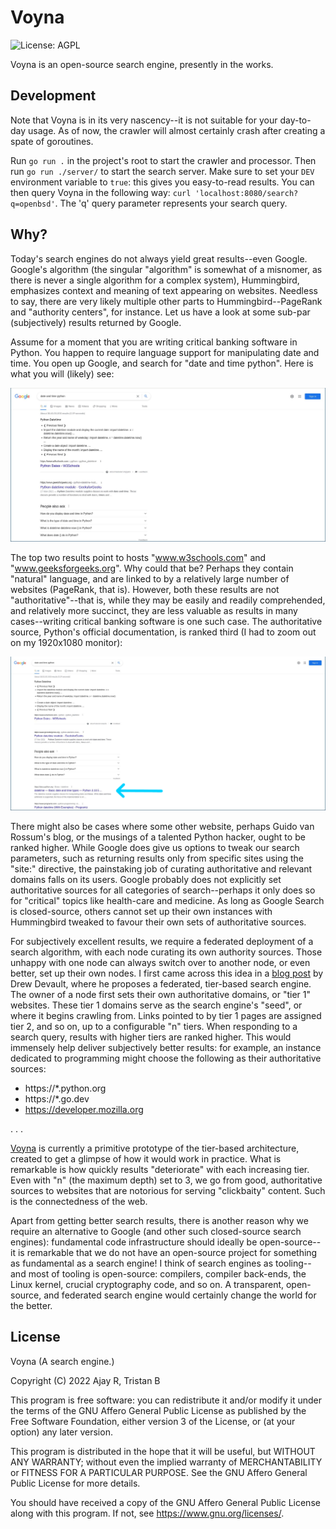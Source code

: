 # Voyna

![License: AGPL](https://img.shields.io/badge/license-AGPL-%233897f0)

Voyna is an open-source search engine, presently in the works.

## Development

Note that Voyna is in its very nascency--it is not suitable for your day-to-day
usage. As of now, the crawler will almost certainly crash after creating a spate
of goroutines.

Run `go run .` in the project's root to start the crawler and processor. Then
run `go run ./server/` to start the search server. Make sure to set your `DEV`
environment variable to `true`: this gives you easy-to-read results. You can
then query Voyna in the following way: `curl 'localhost:8080/search?q=openbsd'`.
The 'q' query parameter represents your search query.

## Why?

Today's search engines do not always yield great results--even Google. Google's algorithm (the singular "algorithm" is somewhat of a misnomer, as there is never a single algorithm for a complex system), Hummingbird, emphasizes context and meaning of text appearing on websites. Needless to say, there are very likely multiple other parts to Hummingbird--PageRank and "authority centers", for instance. Let us have a look at some sub-par (subjectively) results returned by Google.

Assume for a moment that you are writing critical banking software in Python. You happen to require language support for manipulating date and time. You open up Google, and search for "date and time python". Here is what you will (likely) see:

![google-date-and-time-python](/docs/images/google-date-and-time-python.jpeg)

The top two results point to hosts "www.w3schools.com" and "www.geeksforgeeks.org". Why could that be? Perhaps they contain "natural" language, and are linked to by a relatively large number of websites (PageRank, that is). However, both these results are not "authoritative"--that is, while they may be easily and readily comprehended, and relatively more succinct, they are less valuable as results in many cases--writing critical banking software is one such case.  The authoritative source, Python's official documentation, is ranked third (I had to zoom out on my 1920x1080 monitor):

![google-date-and-time-python-zoomed-out](/docs/images/google-date-and-time-python-zoomed-out.jpeg)

There might also be cases where some other website, perhaps Guido van Rossum's blog, or the musings of a talented Python hacker, ought to be ranked higher. While Google does give us options to tweak our search parameters, such as returning results only from specific sites using the "site:" directive, the painstaking job of curating authoritative and relevant domains falls on its users. Google probably does not explicitly set authoritative sources for all categories of search--perhaps it only does so for "critical" topics like health-care and medicine. As long as Google Search is closed-source, others cannot set up their own instances with Hummingbird tweaked to favour their own sets of authoritative sources.

For subjectively excellent results, we require a federated deployment of a search algorithm, with each node curating its own authority sources. Those unhappy with one node can always switch over to another node, or even better, set up their own nodes. I first came across this idea in a [blog post](https://drewdevault.com/2020/11/17/Better-than-DuckDuckGo.html) by Drew Devault, where he proposes a federated, tier-based search engine. The owner of a node first sets their own authoritative domains, or "tier 1" websites. These tier 1 domains serve as the search engine's "seed", or where it begins crawling from. Links pointed to by tier 1 pages are assigned tier 2, and so on, up to a configurable "n" tiers. When responding to a search query, results with higher tiers are ranked higher. This would immensely help deliver subjectively better results: for example, an instance dedicated to programming might choose the following as their authoritative sources:

* https://*.python.org
* https://*.go.dev
* https://developer.mozilla.org

. . .

[Voyna](https://codeberg.org/voyna/voyna) is currently a primitive prototype of the tier-based architecture, created to get a glimpse of how it would work in practice. What is remarkable is how quickly results "deteriorate" with each increasing tier. Even with "n" (the maximum depth) set to 3, we go from good, authoritative sources to websites that are notorious for serving "clickbaity" content. Such is the connectedness of the web.

Apart from getting better search results, there is another reason why we require an alternative to Google (and other such closed-source search engines): fundamental code infrastructure should ideally be open-source--it is remarkable that we do not have an open-source project for something as fundamental as a search engine! I think of search engines as tooling--and most of tooling is open-source: compilers, compiler back-ends, the Linux kernel, crucial cryptography code, and so on. A transparent, open-source, and federated search engine would certainly change the world for the better.

## License

Voyna (A search engine.)

Copyright (C) 2022 Ajay R, Tristan B

This program is free software: you can redistribute it and/or modify it under
the terms of the GNU Affero General Public License as published by the Free
Software Foundation, either version 3 of the License, or (at your option) any
later version.

This program is distributed in the hope that it will be useful, but WITHOUT ANY
WARRANTY; without even the implied warranty of MERCHANTABILITY or FITNESS FOR A
PARTICULAR PURPOSE.  See the GNU Affero General Public License for more details.

You should have received a copy of the GNU Affero General Public License along
with this program.  If not, see <https://www.gnu.org/licenses/>.
